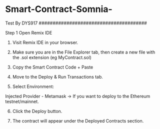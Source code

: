 # Smart-Contract-Somnia-
Test By DYS917
#######################################

Step 1 Open Remix IDE

1. Visit Remix IDE in your browser.

2. Make sure you are in the File Explorer tab, then create a new file with the .sol extension (eg MyContract.sol)

3. Copy the Smart Contract Code + Paste

4. Move to the Deploy & Run Transactions tab.

5. Select Environment:

Injected Provider - Metamask → If you want to deploy to the Ethereum testnet/mainnet.

6. Click the Deploy button.

7. The contract will appear under the Deployed Contracts section.
